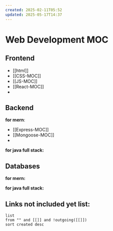 ```yaml
---
created: 2025-02-11T05:52
updated: 2025-05-17T14:37
---
```

# Web Development MOC


## Frontend

- [[html]]
- [[CSS-MOC]]
- [[JS-MOC]]
- [[React-MOC]]
- 



## Backend

**for mern**:
- [[Express-MOC]]
- [[Mongoose-MOC]]
- 


**for java full stack:**



## Databases

**for mern:**

**for java full stack:**



## **Links not included yet list:**
```dataview
list
from "" and [[]] and !outgoing([[]])
sort created desc
```